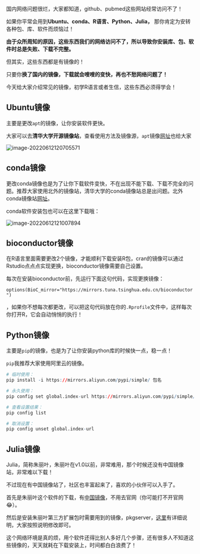 国内网络问题很烂，大家都知道，github、pubmed这些网站经常访问不了！

如果你平常会用到**Ubuntu、conda、R语言、Python、Julia，** 那你肯定为安转各种包、库、软件而烦恼过！

**由于众所周知的原因，这些东西我们的网络访问不了，所以导致你安装库、包、软件时总是失败、下载不完整。**

但其实，这些东西都是有镜像的！

只要你**换了国内的镜像，下载就会嗖嗖的变快，再也不愁网络问题了！**

今天给大家介绍常见的镜像，初学R语言或者生信，这些东西必须得学会！

## Ubuntu镜像

主要是更改`apt`的镜像，让你安装软件更快。

大家可以去**清华大学开源镜像站**，查看使用方法及镜像源，`apt`镜像[网址](https://mirror.tuna.tsinghua.edu.cn/help/ubuntu/ "apt镜像")也给大家

![image-20220612120705571](https://aliyun-bucket0324.oss-cn-shanghai.aliyuncs.com/img/image-20220612120705571.png)



## conda镜像

更改conda镜像也是为了让你下载软件变快，不在出现不能下载、下载不完全的问题。推荐大家使用北外的镜像站，清华大学的conda镜像站总是出问题。北外conda镜像站[网址](https://mirrors.bfsu.edu.cn/help/anaconda/ "conda镜像")。

conda软件安装包也可以在这里下载哦：

![image-20220612121007894](https://aliyun-bucket0324.oss-cn-shanghai.aliyuncs.com/img/image-20220612121007894.png)



## bioconductor镜像

在R语言里面需要更改2个镜像，才能顺利下载安装R包，cran的镜像可以通过Rstudio点点点实现更换，bioconductor镜像需要自己设置。

每次在安装bioconductor前，先运行下面这句代码，实现更换镜像：

`options(BioC_mirror="https://mirrors.tuna.tsinghua.edu.cn/bioconductor")`

，如果你不想每次都更改，可以把这句代码放在你的`.Rprofile`文件中，这样每次你打开R，它会自动悄悄的执行！

## Python镜像

主要是`pip`的镜像，也是为了让你安装python库的时候快一点，稳一点！

`pip`我推荐大家使用阿里云的镜像。

```R
# 临时使用：
pip install -i https://mirrors.aliyun.com/pypi/simple/ 包名

# 永久使用：
pip config set global.index-url https://mirrors.aliyun.com/pypi/simple/

# 查看设置结果：
pip config list

# 取消设置：
pip config unset global.index-url
```



## Julia镜像

Julia，简称朱丽叶，朱丽叶在v1.0以前，非常难用，那个时候还没有中国镜像站，非常难以下载！

不过现在有中国镜像站了，社区也丰富起来了，喜欢的小伙伴可以入手了。

首先是朱丽叶这个软件的下载，有[中国镜像](https://cn.julialang.org/downloads/ "Julia下载")，不用去官网（你可能打不开官网😂）。

然后是安装朱丽叶第三方扩展包时需要用到的镜像，pkgserver，[这里](https://discourse.juliacn.com/t/topic/2969 "PkgServer镜像")有详细说明，大家按照说明修改即可。



这个网络环境是真的烦，用个软件还得比别人多好几个步骤，还有很多人不知道这些镜像的，天天就耗在下载安装上，时间都白白浪费了！